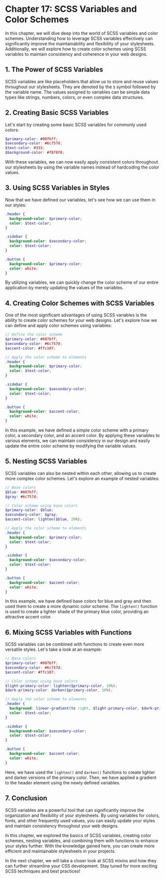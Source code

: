 # Chapter 17: SCSS Variables and Color Schemes

In this chapter, we will dive deep into the world of SCSS variables and color schemes. Understanding how to leverage SCSS variables effectively can significantly improve the maintainability and flexibility of your stylesheets. Additionally, we will explore how to create color schemes using SCSS variables to maintain consistency and coherence in your web designs.

## 1. The Power of SCSS Variables

SCSS variables are like placeholders that allow us to store and reuse values throughout our stylesheets. They are denoted by the `$` symbol followed by the variable name. The values assigned to variables can be simple data types like strings, numbers, colors, or even complex data structures.

## 2. Creating Basic SCSS Variables

Let's start by creating some basic SCSS variables for commonly used colors:

```scss
$primary-color: #007bff;
$secondary-color: #6c757d;
$text-color: #333;
$background-color: #f8f8f8;
```

With these variables, we can now easily apply consistent colors throughout our stylesheets by using the variable names instead of hardcoding the color values.

## 3. Using SCSS Variables in Styles

Now that we have defined our variables, let's see how we can use them in our styles:

```scss
.header {
  background-color: $primary-color;
  color: $text-color;
}

.sidebar {
  background-color: $secondary-color;
  color: $text-color;
}

.button {
  background-color: $primary-color;
  color: white;
}
```

By utilizing variables, we can quickly change the color scheme of our entire application by merely updating the values of the variables.

## 4. Creating Color Schemes with SCSS Variables

One of the most significant advantages of using SCSS variables is the ability to create color schemes for your web designs. Let's explore how we can define and apply color schemes using variables:

```scss
// Define the color scheme
$primary-color: #007bff;
$secondary-color: #6c757d;
$accent-color: #ffc107;

// Apply the color scheme to elements
.header {
  background-color: $primary-color;
  color: $text-color;
}

.sidebar {
  background-color: $secondary-color;
  color: $text-color;
}

.button {
  background-color: $accent-color;
  color: white;
}
```

In this example, we have defined a simple color scheme with a primary color, a secondary color, and an accent color. By applying these variables to various elements, we can maintain consistency in our design and easily update the entire color scheme by modifying the variable values.

## 5. Nesting SCSS Variables

SCSS variables can also be nested within each other, allowing us to create more complex color schemes. Let's explore an example of nested variables:

```scss
// Base colors
$blue: #007bff;
$gray: #6c757d;

// Color scheme using base colors
$primary-color: $blue;
$secondary-color: $gray;
$accent-color: lighten($blue, 20%);

// Apply the color scheme to elements
.header {
  background-color: $primary-color;
  color: $text-color;
}

.sidebar {
  background-color: $secondary-color;
  color: $text-color;
}

.button {
  background-color: $accent-color;
  color: white;
}
```

In this example, we have defined base colors for blue and gray and then used them to create a more dynamic color scheme. The `lighten()` function is used to create a lighter shade of the primary blue color, providing an attractive accent color.

## 6. Mixing SCSS Variables with Functions

SCSS variables can be combined with functions to create even more versatile styles. Let's take a look at an example:

```scss
// Base colors
$primary-color: #007bff;
$secondary-color: #6c757d;
$accent-color: #ffc107;

// Color scheme using base colors
$light-primary-color: lighten($primary-color, 10%);
$dark-primary-color: darken($primary-color, 10%);

// Apply the color scheme to elements
.header {
  background: linear-gradient(to right, $light-primary-color, $dark-primary-color);
  color: $text-color;
}

.sidebar {
  background-color: $secondary-color;
  color: $text-color;
}

.button {
  background-color: $accent-color;
  color: white;
}
```

Here, we have used the `lighten()` and `darken()` functions to create lighter and darker versions of the primary color. Then, we have applied a gradient to the header element using the newly defined variables.

## 7. Conclusion

SCSS variables are a powerful tool that can significantly improve the organization and flexibility of your stylesheets. By using variables for colors, fonts, and other frequently used values, you can easily update your styles and maintain consistency throughout your web designs.

In this chapter, we explored the basics of SCSS variables, creating color schemes, nesting variables, and combining them with functions to enhance your styles further. With the knowledge gained here, you can create more efficient and maintainable stylesheets in your projects.

In the next chapter, we will take a closer look at SCSS mixins and how they can further streamline your CSS development. Stay tuned for more exciting SCSS techniques and best practices!
